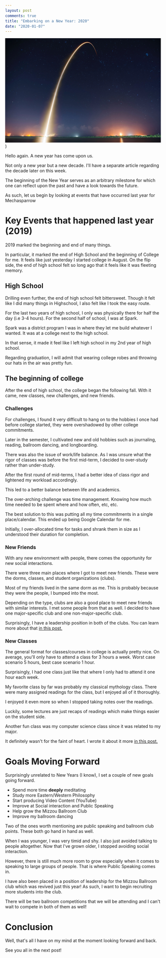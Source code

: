 ```yaml
---
layout: post
comments: true
title: "Embarking on a New Year: 2020"
date: "2020-01-07"
---
```


![SpaceX Rocket](/assets/images/spacex-embark.jpg))

Hello again. A new year has come upon us.

Not only a new year but a new decade. I'll have a separate article regarding the decade later on this week.

The beginning of the New Year serves as an arbitrary milestone for which one can reflect upon the past and have a look towards the future.

As such, let us begin by looking at events that have occurred last year for Mechasparrow

# Key Events that happened last year (2019)

2019 marked the beginning and end of many things.

In particular, it marked the end of High School and the beginning of College for me. It feels like just yesterday I‌ started college in August. On the flip side, the end of high school felt so long ago that it feels like it was fleeting memory.

## ‌High School

Drilling even further, the end of high school felt bittersweet. Though it felt like I‌ did many things in Highschool, I‌ also felt like I‌ took the easy route.

For the last two years of high school, I‌ only was physically there for half the day (i.e 3-4 hours). For the second half of school, I‌ was at Spark.

Spark was a district program I‌ was in where they let me build whatever I‌ wanted. It was at a college next to the high school.

In that sense, it made it feel like I‌ left high school in my 2nd year of high school.

Regarding graduation, I will admit that wearing college robes and throwing our hats in the air was pretty fun.

## The beginning of college

After the end of high school, the college began the following fall. With it came, new classes, new challenges, and new friends.

### Challenges

For challenges, I found it very difficult to hang on to the hobbies I‌ once had before college started, they were overshadowed by other college commitments.

Later in the semester, I cultivated new and old hobbies such as journaling, reading, ballroom dancing, and longboarding.

There was also the issue of work/life balance. As I was unsure what the rigor of classes was before the first mid-term, I‌ decided to over-study rather than under-study.

After the first round of mid-terms, I‌ had a better idea of class rigor and lightened my workload accordingly.

This led to a better balance between life and academics.

The over-arching challenge was time management. Knowing how much time needed to be spent where and how often, etc, etc.

The best solution to this was putting all my time commitments in a single place/calendar. This ended up being Google Calendar for me.

I‌nitially, I‌ over-allocated time for tasks and shrank them in size as I‌ understood their duration for completion.

### New Friends

With any new environment with people, there comes the opportunity for new social interactions.

There were three main places where I‌ got to meet new friends. These were the dorms, classes, and student organizations (clubs).

Most of my friends lived in the same dorm as me. This is probably because they were the people, I‌ bumped into the most.

Depending on the type, clubs are also a good place to meet new friends with similar interests. I‌ met some people from that as well. I decided to have one major-specific club and one non-major-specific club.

Surprisingly, I have a leadership position in both of the clubs. You can learn more about that [in this post.](https://www.mechasparrow.com/2019/12/18/first-semester-of-college.html)

### New Classes

The general format for classes/courses in college is actually pretty nice. On average, you'll only have to attend a class for 3 hours a week. Worst case scenario 5 hours, best case scenario 1 hour.

Surprisingly, I had one class just like that where I‌ only had to attend it one hour each week.

My favorite class by far was probably my classical mythology class. There were many assigned readings for the class, but I‌ enjoyed all of it thoroughly.

I enjoyed it even more so when I‌ stopped taking notes over the readings.

Luckily, some lectures are just recaps of readings which make things easier on the student side.

Another fun class was my computer science class since it was related to my major.

It definitely wasn't for the faint of heart. I‌ wrote it about it more [in this post. ](https://www.mechasparrow.com/2019/12/30/whatIlearnedCompSciDec2019-Final.html?query=computer)

# Goals Moving Forward

Surprisingly unrelated to New Years (I know), I‌ set a couple of new goals going forward.

* Spend more time **deeply** meditating
* Study more Eastern/Western Philosophy
* Start producing Video Content (YouTube)
* Improve at Social interaction and Public Speaking
* Help grow the Mizzou Ballroom Club
* Improve my ballroom dancing

Two of the ones worth mentioning are public speaking and ballroom club points. These both go hand in hand as well.

When I‌ was younger, I‌ was very timid and shy. I‌ also just avoided talking to people altogether. Now that I've grown older, I stopped avoiding social interaction.

However, there is still much more room to grow especially when it comes to speaking to large groups of people. That is where Public Speaking comes in.

I‌ have also been placed in a position of leadership for the Mizzou Ballroom club which was revived just this year! As such, I‌ want to begin recruiting more students into the club.

There will be two ballroom competitions that we will be attending and I‌ can't wait to compete in both of them as well!

# Conclusion

Well, that's all I‌ have on my mind at the moment looking forward and back.

See you all in the next post!
